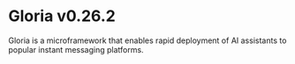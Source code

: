# Gloria v0.26.2

Gloria is a microframework that enables rapid deployment of AI assistants to popular instant messaging platforms.
